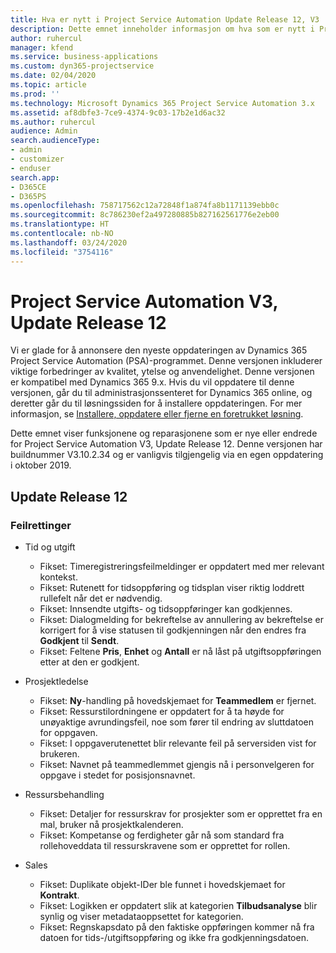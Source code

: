 ```yaml
---
title: Hva er nytt i Project Service Automation Update Release 12, V3
description: Dette emnet inneholder informasjon om hva som er nytt i Project Service Automation Update Release 12, V3.
author: ruhercul
manager: kfend
ms.service: business-applications
ms.custom: dyn365-projectservice
ms.date: 02/04/2020
ms.topic: article
ms.prod: ''
ms.technology: Microsoft Dynamics 365 Project Service Automation 3.x
ms.assetid: af8dbfe3-7ce9-4374-9c03-17b2e1d6ac32
ms.author: ruhercul
audience: Admin
search.audienceType:
- admin
- customizer
- enduser
search.app:
- D365CE
- D365PS
ms.openlocfilehash: 758717562c12a72848f1a874fa8b1171139ebb0c
ms.sourcegitcommit: 8c786230ef2a497280885b827162561776e2eb00
ms.translationtype: HT
ms.contentlocale: nb-NO
ms.lasthandoff: 03/24/2020
ms.locfileid: "3754116"
---
```

# <a name="project-service-automation-v3-update-release-12"></a>Project Service Automation V3, Update Release 12
Vi er glade for å annonsere den nyeste oppdateringen av Dynamics 365 Project Service Automation (PSA)-programmet. Denne versjonen inkluderer viktige forbedringer av kvalitet, ytelse og anvendelighet. Denne versjonen er kompatibel med Dynamics 365 9.x. Hvis du vil oppdatere til denne versjonen, går du til administrasjonssenteret for Dynamics 365 online, og deretter går du til løsningssiden for å installere oppdateringen. For mer informasjon, se [Installere, oppdatere eller fjerne en foretrukket løsning](https://docs.microsoft.com/power-platform/admin/install-remove-preferred-solution).

Dette emnet viser funksjonene og reparasjonene som er nye eller endrede for Project Service Automation V3, Update Release 12. Denne versjonen har buildnummer V3.10.2.34 og er vanligvis tilgjengelig via en egen oppdatering i oktober 2019.

## <a name="update-release-12"></a>Update Release 12

### <a name="bug-fixes"></a>Feilrettinger

- Tid og utgift

    - Fikset: Timeregistreringsfeilmeldinger er oppdatert med mer relevant kontekst.
    - Fikset: Rutenett for tidsoppføring og tidsplan viser riktig loddrett rullefelt når det er nødvendig.
    - Fikset: Innsendte utgifts- og tidsoppføringer kan godkjennes.
    - Fikset: Dialogmelding for bekreftelse av annullering av bekreftelse er korrigert for å vise statusen til godkjenningen når den endres fra **Godkjent** til **Sendt**.
    - Fikset: Feltene **Pris**, **Enhet** og **Antall** er nå låst på utgiftsoppføringen etter at den er godkjent.

- Prosjektledelse

    - Fikset: **Ny**-handling på hovedskjemaet for **Teammedlem** er fjernet.
    - Fikset: Ressurstilordningene er oppdatert for å ta høyde for unøyaktige avrundingsfeil, noe som fører til endring av sluttdatoen for oppgaven.
    - Fikset: I oppgaverutenettet blir relevante feil på serversiden vist for brukeren.
    - Fikset: Navnet på teammedlemmet gjengis nå i personvelgeren for oppgave i stedet for posisjonsnavnet.

- Ressursbehandling

    - Fikset: Detaljer for ressurskrav for prosjekter som er opprettet fra en mal, bruker nå prosjektkalenderen.
    - Fikset: Kompetanse og ferdigheter går nå som standard fra rollehoveddata til ressurskravene som er opprettet for rollen.

- Sales

    - Fikset: Duplikate objekt-IDer ble funnet i hovedskjemaet for **Kontrakt**.
    - Fikset: Logikken er oppdatert slik at kategorien **Tilbudsanalyse** blir synlig og viser metadataoppsettet for kategorien.
    - Fikset: Regnskapsdato på den faktiske oppføringen kommer nå fra datoen for tids-/utgiftsoppføring og ikke fra godkjenningsdatoen.
